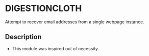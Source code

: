 # DIGESTIONCLOTH
Attempt to recover email addresses from a single webpage instance.

## Description
- This module was inspired out of necessity.
